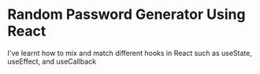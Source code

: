 # Random Password Generator Using React

I've learnt how to mix and match different hooks in React such as useState, useEffect, and useCallback